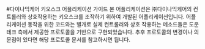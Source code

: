 #다이나믹케어 키오스크 어플리케이션 가이드
본 어플리케이션은 ㈜다이나믹케어의 컨트롤러와 상호작용하는 키오스크를 조작하기 위하여 개발된 어플리케이션입니다.
어플리케이션 동작을 위한 코드와는 별개로 실제 컨트롤러와 상호 작용하는 메소드들은
도운테크 측에서 제공한 프로토콜을 기반으로 구현되었습니다.
추후 프로토콜의 변경이나 의문점이 있다면 해당 프로토콜 문서를 참고하시면 됩니다.




